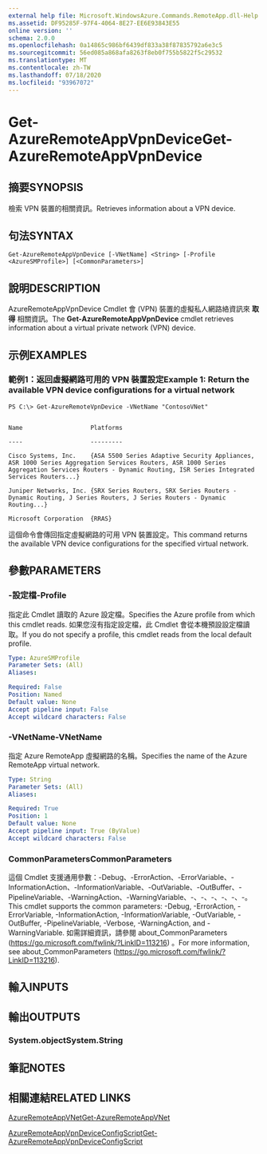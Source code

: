 ```yaml
---
external help file: Microsoft.WindowsAzure.Commands.RemoteApp.dll-Help.xml
ms.assetid: DF95285F-97F4-4064-8E27-EE6E93843E55
online version: ''
schema: 2.0.0
ms.openlocfilehash: 0a14865c986bf6439df833a38f87835792a6e3c5
ms.sourcegitcommit: 56ed085a868afa8263f8eb0f755b5822f5c29532
ms.translationtype: MT
ms.contentlocale: zh-TW
ms.lasthandoff: 07/18/2020
ms.locfileid: "93967072"
---
```

# <span data-ttu-id="5be6d-101">Get-AzureRemoteAppVpnDevice</span><span class="sxs-lookup"><span data-stu-id="5be6d-101">Get-AzureRemoteAppVpnDevice</span></span>

## <span data-ttu-id="5be6d-102">摘要</span><span class="sxs-lookup"><span data-stu-id="5be6d-102">SYNOPSIS</span></span>
<span data-ttu-id="5be6d-103">檢索 VPN 裝置的相關資訊。</span><span class="sxs-lookup"><span data-stu-id="5be6d-103">Retrieves information about a VPN device.</span></span>

## <span data-ttu-id="5be6d-104">句法</span><span class="sxs-lookup"><span data-stu-id="5be6d-104">SYNTAX</span></span>

```
Get-AzureRemoteAppVpnDevice [-VNetName] <String> [-Profile <AzureSMProfile>] [<CommonParameters>]
```

## <span data-ttu-id="5be6d-105">說明</span><span class="sxs-lookup"><span data-stu-id="5be6d-105">DESCRIPTION</span></span>
<span data-ttu-id="5be6d-106">AzureRemoteAppVpnDevice Cmdlet 會 (VPN) 裝置的虛擬私人網路絡資訊來 **取得** 相關資訊。</span><span class="sxs-lookup"><span data-stu-id="5be6d-106">The **Get-AzureRemoteAppVpnDevice** cmdlet retrieves information about a virtual private network (VPN) device.</span></span>

## <span data-ttu-id="5be6d-107">示例</span><span class="sxs-lookup"><span data-stu-id="5be6d-107">EXAMPLES</span></span>

### <span data-ttu-id="5be6d-108">範例1：返回虛擬網路可用的 VPN 裝置設定</span><span class="sxs-lookup"><span data-stu-id="5be6d-108">Example 1: Return the available VPN device configurations for a virtual network</span></span>
```
PS C:\> Get-AzureRemoteVpnDevice -VNetName "ContosoVNet"


Name                   Platforms

----                   ---------

Cisco Systems, Inc.    {ASA 5500 Series Adaptive Security Appliances, ASR 1000 Series Aggregation Services Routers, ASR 1000 Series Aggregation Services Routers - Dynamic Routing, ISR Series Integrated Services Routers...} 

Juniper Networks, Inc. {SRX Series Routers, SRX Series Routers - Dynamic Routing, J Series Routers, J Series Routers - Dynamic Routing...} 

Microsoft Corporation  {RRAS}
```

<span data-ttu-id="5be6d-109">這個命令會傳回指定虛擬網路的可用 VPN 裝置設定。</span><span class="sxs-lookup"><span data-stu-id="5be6d-109">This command returns the available VPN device configurations for the specified virtual network.</span></span>

## <span data-ttu-id="5be6d-110">參數</span><span class="sxs-lookup"><span data-stu-id="5be6d-110">PARAMETERS</span></span>

### <span data-ttu-id="5be6d-111">-設定檔</span><span class="sxs-lookup"><span data-stu-id="5be6d-111">-Profile</span></span>
<span data-ttu-id="5be6d-112">指定此 Cmdlet 讀取的 Azure 設定檔。</span><span class="sxs-lookup"><span data-stu-id="5be6d-112">Specifies the Azure profile from which this cmdlet reads.</span></span>
<span data-ttu-id="5be6d-113">如果您沒有指定設定檔，此 Cmdlet 會從本機預設設定檔讀取。</span><span class="sxs-lookup"><span data-stu-id="5be6d-113">If you do not specify a profile, this cmdlet reads from the local default profile.</span></span>

```yaml
Type: AzureSMProfile
Parameter Sets: (All)
Aliases: 

Required: False
Position: Named
Default value: None
Accept pipeline input: False
Accept wildcard characters: False
```

### <span data-ttu-id="5be6d-114">-VNetName</span><span class="sxs-lookup"><span data-stu-id="5be6d-114">-VNetName</span></span>
<span data-ttu-id="5be6d-115">指定 Azure RemoteApp 虛擬網路的名稱。</span><span class="sxs-lookup"><span data-stu-id="5be6d-115">Specifies the name of the Azure RemoteApp virtual network.</span></span>

```yaml
Type: String
Parameter Sets: (All)
Aliases: 

Required: True
Position: 1
Default value: None
Accept pipeline input: True (ByValue)
Accept wildcard characters: False
```

### <span data-ttu-id="5be6d-116">CommonParameters</span><span class="sxs-lookup"><span data-stu-id="5be6d-116">CommonParameters</span></span>
<span data-ttu-id="5be6d-117">這個 Cmdlet 支援通用參數：-Debug、-ErrorAction、-ErrorVariable、-InformationAction、-InformationVariable、-OutVariable、-OutBuffer、-PipelineVariable、-WarningAction、-WarningVariable、-、-、-、-、-、-。</span><span class="sxs-lookup"><span data-stu-id="5be6d-117">This cmdlet supports the common parameters: -Debug, -ErrorAction, -ErrorVariable, -InformationAction, -InformationVariable, -OutVariable, -OutBuffer, -PipelineVariable, -Verbose, -WarningAction, and -WarningVariable.</span></span> <span data-ttu-id="5be6d-118">如需詳細資訊，請參閱 about_CommonParameters (https://go.microsoft.com/fwlink/?LinkID=113216) 。</span><span class="sxs-lookup"><span data-stu-id="5be6d-118">For more information, see about_CommonParameters (https://go.microsoft.com/fwlink/?LinkID=113216).</span></span>

## <span data-ttu-id="5be6d-119">輸入</span><span class="sxs-lookup"><span data-stu-id="5be6d-119">INPUTS</span></span>

## <span data-ttu-id="5be6d-120">輸出</span><span class="sxs-lookup"><span data-stu-id="5be6d-120">OUTPUTS</span></span>

### <span data-ttu-id="5be6d-121">System.object</span><span class="sxs-lookup"><span data-stu-id="5be6d-121">System.String</span></span>

## <span data-ttu-id="5be6d-122">筆記</span><span class="sxs-lookup"><span data-stu-id="5be6d-122">NOTES</span></span>

## <span data-ttu-id="5be6d-123">相關連結</span><span class="sxs-lookup"><span data-stu-id="5be6d-123">RELATED LINKS</span></span>

[<span data-ttu-id="5be6d-124">AzureRemoteAppVNet</span><span class="sxs-lookup"><span data-stu-id="5be6d-124">Get-AzureRemoteAppVNet</span></span>](./Get-AzureRemoteAppVNet.md)

[<span data-ttu-id="5be6d-125">AzureRemoteAppVpnDeviceConfigScript</span><span class="sxs-lookup"><span data-stu-id="5be6d-125">Get-AzureRemoteAppVpnDeviceConfigScript</span></span>](./Get-AzureRemoteAppVpnDeviceConfigScript.md)



